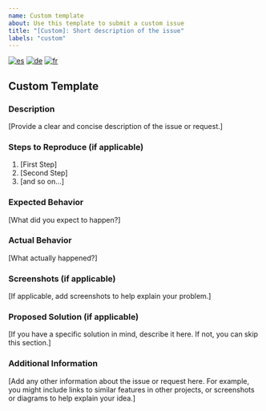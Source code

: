 ```yaml
---
name: Custom template
about: Use this template to submit a custom issue
title: "[Custom]: Short description of the issue"
labels: "custom"
---
```


<!--
Multi-language custom support
-->

<!-- [![en](https://img.shields.io/badge/lang-en-red.svg)](custom.md) -->
[![es](https://img.shields.io/badge/lang-es-yellow.svg)](custom.es.md)
[![de](https://img.shields.io/badge/lang-de-black.svg)](custom.de.md)
[![fr](https://img.shields.io/badge/lang-fr-blue.svg)](custom.fr.md)

## Custom Template

### Description

[Provide a clear and concise description of the issue or request.]

### Steps to Reproduce (if applicable)

1. [First Step]
2. [Second Step]
3. [and so on...]

### Expected Behavior

[What did you expect to happen?]

### Actual Behavior

[What actually happened?]

### Screenshots (if applicable)

[If applicable, add screenshots to help explain your problem.]

### Proposed Solution (if applicable)

[If you have a specific solution in mind, describe it here. If not, you can skip this section.]

### Additional Information

[Add any other information about the issue or request here. For example, you might include links to similar features in other projects, or screenshots or diagrams to help explain your idea.]
